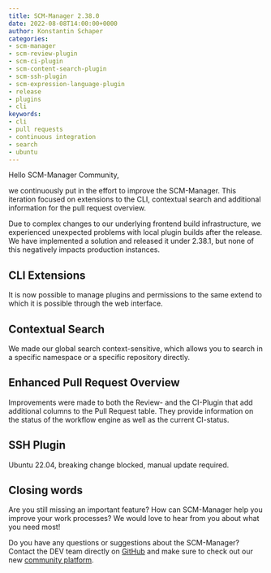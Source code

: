 ```yaml
---
title: SCM-Manager 2.38.0
date: 2022-08-08T14:00:00+0000
author: Konstantin Schaper
categories:
- scm-manager
- scm-review-plugin
- scm-ci-plugin
- scm-content-search-plugin
- scm-ssh-plugin
- scm-expression-language-plugin
- release
- plugins
- cli
keywords:
- cli
- pull requests
- continuous integration
- search
- ubuntu
---
```


Hello SCM-Manager Community,

we continuously put in the effort to improve the SCM-Manager. This iteration focused on extensions to the CLI,
contextual search and additional information for the pull request overview.

Due to complex changes to our underlying frontend build infrastructure, we experienced unexpected problems 
with local plugin builds after the release. We have implemented a solution and released it under 2.38.1, but
none of this negatively impacts production instances.

## CLI Extensions

It is now possible to manage plugins and permissions to the same extend to which it is possible through the web interface.

## Contextual Search

We made our global search context-sensitive, which allows you to search in a specific namespace or a specific repository directly.

## Enhanced Pull Request Overview

Improvements were made to both the Review- and the CI-Plugin that add additional columns to the Pull Request table.
They provide information on the status of the workflow engine as well as the current CI-status.

## SSH Plugin

Ubuntu 22.04, breaking change blocked, manual update required.

## Closing words
Are you still missing an important feature? How can SCM-Manager help you improve your work processes?
We would love to hear from you about what you need most!

Do you have any questions or suggestions about the SCM-Manager?
Contact the DEV team directly on [GitHub](https://github.com/scm-manager/scm-manager/) and make sure
to check out our new [community platform](https://community.cloudogu.com/c/scm-manager/).
